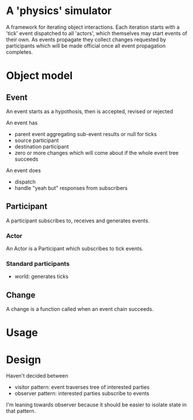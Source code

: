 # A 'physics' simulator

A framework for iterating object interactions. Each iteration starts with a
'tick' event dispatched to all 'actors', which themselves may start events of
their own. As events propagate they collect changes requested by participants
which will be made official once all event propagation completes.

# Object model

## Event

An event starts as a hypothosis, then is accepted, revised or rejected

An event has
 - parent event aggregating sub-event results or null for ticks
 - source participant
 - destination participant
 - zero or more changes which will come about if the whole event tree succeeds

An event does
 - dispatch
 - handle "yeah but" responses from subscribers

## Participant

A participant subscribes to, receives and generates events.

### Actor

An Actor is a Participant which subscribes to tick events.

### Standard participants

- world: generates ticks

## Change

A change is a function called when an event chain succeeds.

# Usage

# Design

Haven't decided between
  - visitor pattern: event traverses tree of interested parties 
  - observer pattern: interested parties subscribe to events

I'm leaning towards observer because it should be easier to isolate state in
that pattern.
